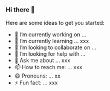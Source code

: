### Hi there 👋



Here are some ideas to get you started:

- 🔭 I’m currently working on ...
- 🌱 I’m currently learning ... xxx
- 👯 I’m looking to collaborate on ...
- 🤔 I’m looking for help with ...
- 💬 Ask me about ... xxx
- 📫 How to reach me: ... xxx
- 😄 Pronouns: ... xx
- ⚡ Fun fact: ... xxx


